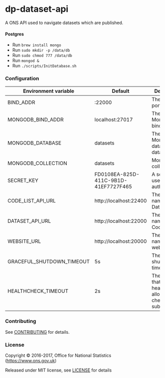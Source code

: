 dp-dataset-api
==================
A ONS API used to navigate datasets which are published.

#### Postgres
* Run ```brew install mongo```
* Run ```sudo mkdir -p /data/db```
* Run ```sudo chmod 777 /data/db```
* Run ```mongod &```
* Run ```./scripts/InitDatabase.sh```

### Configuration

| Environment variable       | Default                              | Description
| -------------------------- | -------------------------------------| -----------
| BIND_ADDR                  | :22000                               | The host and port to bind to
| MONGODB_BIND_ADDR          | localhost:27017                      | The MongoDB bind address
| MONGODB_DATABASE           | datasets                             | The MongoDB dataset database
| MONGODB_COLLECTION         | datasets                             | MongoDB collection
| SECRET_KEY                 | FD0108EA-825D-411C-9B1D-41EF7727F465 | A secret key used authentication
| CODE_LIST_API_URL          | http://localhost:22400               | The host name for the Dataset API
| DATASET_API_URL            | http://localhost:22000               | The host name for the CodeList API
| WEBSITE_URL                | http://localhost:20000               | The host name for the website
| GRACEFUL_SHUTDOWN_TIMEOUT  | 5s                                   | The graceful shutdown timeout
| HEALTHCHECK_TIMEOUT        | 2s                                   | The timeout that the healthcheck allows for checked subsystems

### Contributing

See [CONTRIBUTING](CONTRIBUTING.md) for details.

### License

Copyright © 2016-2017, Office for National Statistics (https://www.ons.gov.uk)

Released under MIT license, see [LICENSE](LICENSE.md) for details

